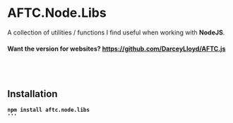 # <b>AFTC.Node.Libs</b>
A collection of utilities / functions I find useful when working with <b>NodeJS</b>.

#### <b>Want the version for websites? https://github.com/DarceyLloyd/AFTC.js

<br>
<br>

## Installation
```
npm install aftc.node.libs
'''